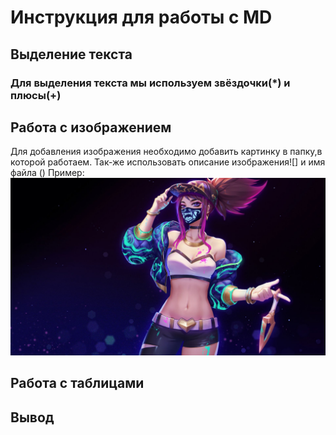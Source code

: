 # Инструкция для работы с MD

## Выделение текста

### Для выделения текста мы используем звёздочки(*) и плюсы(+)

## Работа с изображением

Для добавления изображения необходимо добавить картинку в папку,в которой работаем.
Так-же использовать описание изображения![] и имя файла ()
Пример: 
![Лучшая девочка в лиге](Akali.jpg)
## Работа с таблицами

## Вывод